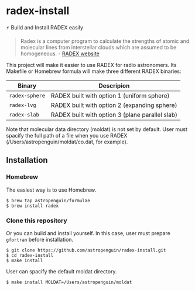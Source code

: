 # radex-install
:zap: Build and Install RADEX easily

> Radex is a computer program to calculate the strengths of atomic and molecular lines from interstellar clouds which are assumed to be homogeneous. - [RADEX website](https://personal.sron.nl/~vdtak/radex/index.shtml)

This project will make it easier to use RADEX for radio astronomers.
Its Makefile or Homebrew formula will make three different RADEX binaries:

| Binary | Descripion |
| --- | --- |
| `radex-sphere` | RADEX built with option 1 (uniform sphere) |
| `radex-lvg` | RADEX built with option 2 (expanding sphere) |
| `radex-slab` | RADEX built with option 3 (plane parallel slab) |

Note that molecular data directory (moldat) is not set by default.
User must spacify the full path of a file when you use RADEX
(/Users/astropenguin/moldat/co.dat, for example).

## Installation

### Homebrew

The easiest way is to use Homebrew.

```shell
$ brew tap astropenguin/formulae
$ brew install radex
```

### Clone this repository


Or you can build and install yourself.
In this case, user must prepare `gfortran` before installation.

```shell
$ git clone https://github.com/astropenguin/radex-install.git
$ cd radex-install
$ make install
```

User can spacify the default moldat directory.

```shell
$ make install MOLDAT=/Users/astropenguin/moldat
``` 
